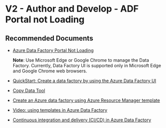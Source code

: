 <properties
	pageTitle="V2 - Author and Develop - ADF Portal not Loading"
	description="V2 - Author and Develop - ADF Portal not Loading"
	service=""
	resource=""
	authors="genlin"
	ms.author="jaserano"
	displayOrder=""
	selfHelpType="generic"
	supportTopicIds="32629437"
	resourceTags=""
	productPesIds="15613"
	cloudEnvironments="public"
	articleId="2aae3671-bww5-0099-erd7-3623ebc13d45"
/>

# V2 - Author and Develop - ADF Portal not Loading

## **Recommended Documents**

- [Azure Data Factory Portal Not Loading](https://docs.microsoft.com/azure/data-factory/quickstart-create-data-factory-portal#create-a-data-factory) 

    **Note**: Use Microsoft Edge or Google Chrome to manage the Data Factory. Currently, Data Factory UI is supported only in Microsoft Edge and Google Chrome web browsers.

- [QuickStart: Create a data factory by using the Azure Data Factory UI](https://docs.microsoft.com/azure/data-factory/quickstart-create-data-factory-portal#create-a-data-factory)
- [Copy Data Tool](https://docs.microsoft.com/azure/data-factory/quickstart-create-data-factory-copy-data-tool)
- [Create an Azure data factory using Azure Resource Manager template](https://docs.microsoft.com/azure/data-factory/quickstart-create-data-factory-resource-manager-template)
- [Video: using templates in Azure Data Factory](https://azure.microsoft.com/blog/get-started-quickly-using-templates-in-azure-data-factory/)
- [Continuous integration and delivery (CI/CD) in Azure Data Factory](https://docs.microsoft.com/azure/data-factory/continuous-integration-deployment)
